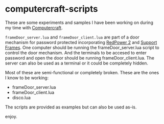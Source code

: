computercraft-scripts
=====================

These are some experiments and samples I have been working on during my time with [Computercraft][cc].

`frameDoor_server.lua` and `frameDoor_client.lua` are part of a door mechanism for password protected incorporating [RedPower 2][rp2] and [Support Frames][rp2_sf].
One computer should be running the frameDoor_server.lua script to control the door mechanism. And the terminals to be accesed to enter password and open the door should be running frameDoor_client.lua.
The server can also be used as a terminal or it could be completely hidden.

Most of these are semi-functional or completely broken.
These are the ones I know to be working:
- frameDoor_server.lua
- frameDoor_client.lua
- disco.lua

[cc]:http://www.computercraft.info/
[rp2]:http://www.eloraam.com/download-redpower/
[rp2_sf]:http://ftbwiki.org/Support_Frame

The scripts are provided as examples but can also be used as-is.

enjoy.
